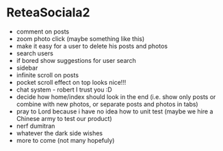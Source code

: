 # ReteaSociala2
- comment on posts
- zoom photo click (maybe something like this)
- make it easy for a user to delete his posts and photos
- search users
- if bored show suggestions for user search
- sidebar
- infinite scroll on posts
- pocket scroll effect on top looks nice!!!
- chat system - robert I trust you :D
- decide how home/index should look in the end (i.e. show only posts or combine with new photos, or separate posts and photos in tabs)
- pray to Lord because i have no idea how to unit test (maybe we hire a Chinese army to test our product)
- nerf dumitran
- whatever the dark side wishes
- more to come (not many hopefuly)
